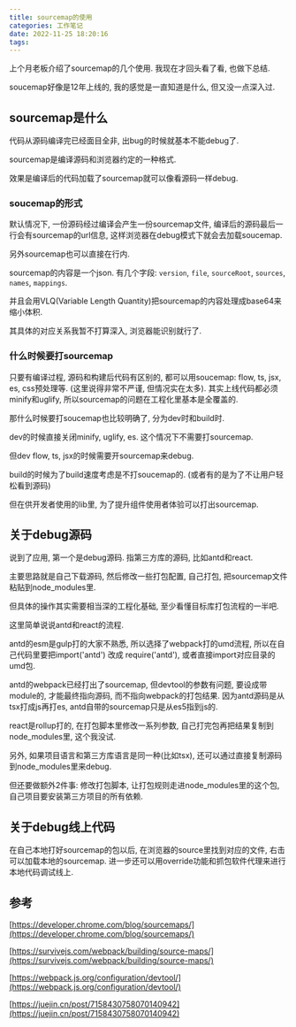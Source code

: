 ```yaml
---
title: sourcemap的使用
categories: 工作笔记
date: 2022-11-25 18:20:16
tags:
---
```

上个月老板介绍了sourcemap的几个使用. 我现在才回头看了看, 也做下总结.

soucemap好像是12年上线的, 我的感觉是一直知道是什么, 但又没一点深入过.

<!--more-->

## sourcemap是什么

代码从源码编译完已经面目全非, 出bug的时候就基本不能debug了.

sourcemap是编译源码和浏览器约定的一种格式.

效果是编译后的代码加载了sourcemap就可以像看源码一样debug.

### soucemap的形式

默认情况下, 一份源码经过编译会产生一份sourcemap文件, 编译后的源码最后一行会有sourcemap的url信息, 这样浏览器在debug模式下就会去加载soucemap.

另外sourcemap也可以直接在行内.

sourcemap的内容是一个json. 有几个字段: `version`, `file`, `sourceRoot`, `sources`, `names`, `mappings`. 

并且会用VLQ(Variable Length Quantity)把sourcemap的内容处理成base64来缩小体积.

其具体的对应关系我暂不打算深入, 浏览器能识别就行了.

### 什么时候要打sourcemap

只要有编译过程, 源码和构建后代码有区别的, 都可以用soucemap: flow, ts, jsx, es, css预处理等. (这里说得非常不严谨, 但情况实在太多). 其实上线代码都必须minify和uglify, 所以sourcemap的问题在工程化里基本是全覆盖的.

那什么时候要打soucemap也比较明确了, 分为dev时和build时.

dev的时候直接关闭minify, uglify, es. 这个情况下不需要打sourcemap.

但dev flow, ts, jsx的时候需要开sourcemap来debug.

build的时候为了build速度考虑是不打soucemap的. (或者有的是为了不让用户轻松看到源码)

但在供开发者使用的lib里, 为了提升组件使用者体验可以打出sourcemap.

## 关于debug源码

说到了应用, 第一个是debug源码. 指第三方库的源码, 比如antd和react.

主要思路就是自己下载源码, 然后修改一些打包配置, 自己打包, 把sourcemap文件粘贴到node_modules里.

但具体的操作其实需要相当深的工程化基础, 至少看懂目标库打包流程的一半吧.

这里简单说说antd和react的流程.

antd的esm是gulp打的大家不熟悉, 所以选择了webpack打的umd流程, 所以在自己代码里要把import('antd') 改成 require('antd'), 或者直接import对应目录的umd包.

antd的webpack已经打出了sourcemap, 但devtool的参数有问题, 要设成带module的, 才能最终指向源码, 而不指向webpack的打包结果. 因为antd源码是从tsx打成js再打es, antd自带的sourcemap只是从es5指到js的.

react是rollup打的, 在打包脚本里修改一系列参数, 自己打完包再把结果复制到node_modules里, 这个我没试.

另外, 如果项目语言和第三方库语言是同一种(比如tsx), 还可以通过直接复制源码到node_modules里来debug.

但还要做额外2件事: 修改打包脚本, 让打包规则走进node_modules里的这个包, 自己项目要安装第三方项目的所有依赖.

## 关于debug线上代码

在自己本地打好sourcemap的包以后, 在浏览器的source里找到对应的文件, 右击可以加载本地的sourcemap. 进一步还可以用override功能和抓包软件代理来进行本地代码调试线上.

## 参考

[https://developer.chrome.com/blog/sourcemaps/](https://developer.chrome.com/blog/sourcemaps/)

[https://survivejs.com/webpack/building/source-maps/](https://survivejs.com/webpack/building/source-maps/)

[https://webpack.js.org/configuration/devtool/](https://webpack.js.org/configuration/devtool/)

[https://juejin.cn/post/7158430758070140942](https://juejin.cn/post/7158430758070140942)
